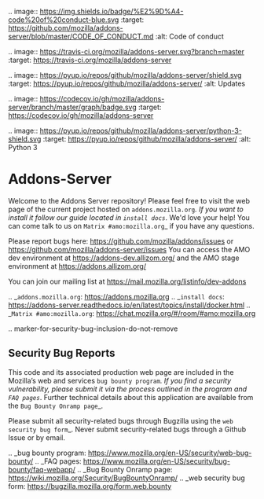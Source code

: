 .. image:: https://img.shields.io/badge/%E2%9D%A4-code%20of%20conduct-blue.svg
    :target: https://github.com/mozilla/addons-server/blob/master/CODE_OF_CONDUCT.md
    :alt: Code of conduct

.. image:: https://travis-ci.org/mozilla/addons-server.svg?branch=master
    :target: https://travis-ci.org/mozilla/addons-server

.. image:: https://pyup.io/repos/github/mozilla/addons-server/shield.svg
    :target: https://pyup.io/repos/github/mozilla/addons-server/
    :alt: Updates

.. image:: https://codecov.io/gh/mozilla/addons-server/branch/master/graph/badge.svg
    :target: https://codecov.io/gh/mozilla/addons-server

.. image:: https://pyup.io/repos/github/mozilla/addons-server/python-3-shield.svg
    :target: https://pyup.io/repos/github/mozilla/addons-server/
    :alt: Python 3


Addons-Server
=============

Welcome to the Addons Server repository!  Please feel free to visit the web page of the current project hosted on `addons.mozilla.org`_. If you want to install it follow our guide located in `install docs`_.  We'd love your help!  You can come talk to us on `Matrix #amo:mozilla.org`_ if you have any questions.

Please report bugs here: https://github.com/mozilla/addons/issues or https://github.com/mozilla/addons-server/issues
You can access the AMO dev environment at https://addons-dev.allizom.org/ and the AMO stage environment at https://addons.allizom.org/

You can join our mailing list at https://mail.mozilla.org/listinfo/dev-addons

.. _`addons.mozilla.org`: https://addons.mozilla.org
.. _`install docs`: https://addons-server.readthedocs.io/en/latest/topics/install/docker.html
.. _`Matrix #amo:mozilla.org`: https://chat.mozilla.org/#/room/#amo:mozilla.org


.. marker-for-security-bug-inclusion-do-not-remove

Security Bug Reports
--------------------

This code and its associated production web page are included in the Mozilla’s web and services `bug bounty program`_. If you find a security vulnerability, please submit it via the process outlined in the program and `FAQ pages`_. Further technical details about this application are available from the `Bug Bounty Onramp page`_.

Please submit all security-related bugs through Bugzilla using the `web security bug form`_. Never submit security-related bugs through a Github Issue or by email.

.. _bug bounty program: https://www.mozilla.org/en-US/security/web-bug-bounty/
.. _FAQ pages: https://www.mozilla.org/en-US/security/bug-bounty/faq-webapp/
.. _Bug Bounty Onramp page: https://wiki.mozilla.org/Security/BugBountyOnramp/
.. _web security bug form: https://bugzilla.mozilla.org/form.web.bounty
